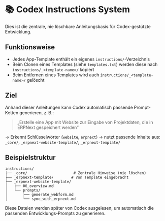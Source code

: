 # 📚 Codex Instructions System

Dies ist die zentrale, nie löschbare Anleitungsbasis für Codex-gestützte Entwicklung.

## Funktionsweise

- Jedes App-Template enthält ein eigenes `instructions/`-Verzeichnis
- Beim Clonen eines Templates (siehe `templates.txt`) werden diese nach `instructions/_<template-name>/` kopiert
- Beim Entfernen eines Templates wird auch `instructions/_<template-name>/` gelöscht

## Ziel

Anhand dieser Anleitungen kann Codex automatisch passende Prompt-Ketten generieren, z. B.:

> „Erstelle eine App mit Website zur Eingabe von Projektdaten, die in ERPNext gespeichert werden“

→ Erkennt Schlüsselwörter (`website`, `erpnext`)
→ nutzt passende Inhalte aus:
`_core/`, `_erpnext-website-template/`, `_erpnext-template/`

## Beispielstruktur

```
instructions/
├── _core/                     # Zentrale Hinweise (nie löschen)
├── _erpnext-template/        # Von Template eingebracht
├── _erpnext-website-template/
│   ├── 00_overview.md
│   └── prompts/
│       ├── generate_webform.md
│       └── sync_with_erpnext.md
```

Diese Dateien werden später von Codex ausgelesen, um automatisch die passenden Entwicklungs-Prompts zu generieren.
